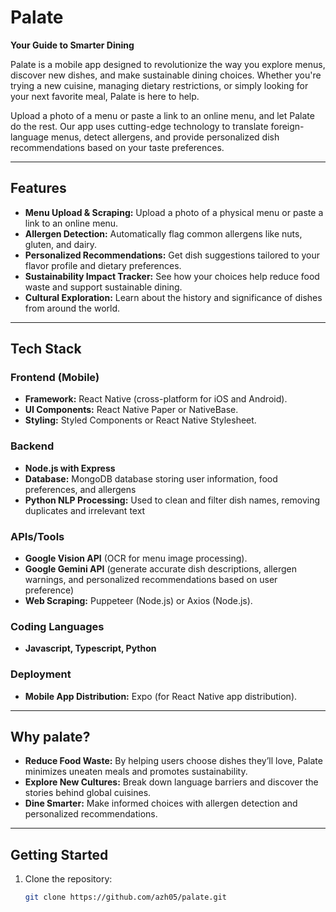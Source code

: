 # Palate  
**Your Guide to Smarter Dining**  

Palate is a mobile app designed to revolutionize the way you explore menus, discover new dishes, and make sustainable dining choices. Whether you're trying a new cuisine, managing dietary restrictions, or simply looking for your next favorite meal, Palate is here to help.  

Upload a photo of a menu or paste a link to an online menu, and let Palate do the rest. Our app uses cutting-edge technology to translate foreign-language menus, detect allergens, and provide personalized dish recommendations based on your taste preferences.  

---

## Features  
- **Menu Upload & Scraping:** Upload a photo of a physical menu or paste a link to an online menu. 
- **Allergen Detection:** Automatically flag common allergens like nuts, gluten, and dairy.  
- **Personalized Recommendations:** Get dish suggestions tailored to your flavor profile and dietary preferences.  
- **Sustainability Impact Tracker:** See how your choices help reduce food waste and support sustainable dining.  
- **Cultural Exploration:** Learn about the history and significance of dishes from around the world.  

---

## Tech Stack  

### **Frontend (Mobile)**  
- **Framework:** React Native (cross-platform for iOS and Android).  
- **UI Components:** React Native Paper or NativeBase.  
- **Styling:** Styled Components or React Native Stylesheet.  

### **Backend**  
- **Node.js with Express**
- **Database:** MongoDB database storing user information, food preferences, and allergens
- **Python NLP Processing:** Used to clean and filter dish names, removing duplicates and irrelevant text

### **APIs/Tools**  
- **Google Vision API** (OCR for menu image processing).
- **Google Gemini API** (generate accurate dish descriptions, allergen warnings, and personalized recommendations based on user preference) 
- **Web Scraping:** Puppeteer (Node.js) or Axios (Node.js).

### **Coding Languages**
- **Javascript, Typescript, Python**

### **Deployment**  
- **Mobile App Distribution:** Expo (for React Native app distribution).  

---

## Why palate?  
- **Reduce Food Waste:** By helping users choose dishes they’ll love, Palate minimizes uneaten meals and promotes sustainability.  
- **Explore New Cultures:** Break down language barriers and discover the stories behind global cuisines.  
- **Dine Smarter:** Make informed choices with allergen detection and personalized recommendations.  

---

## Getting Started  
1. Clone the repository:  
   ```bash  
   git clone https://github.com/azh05/palate.git  
